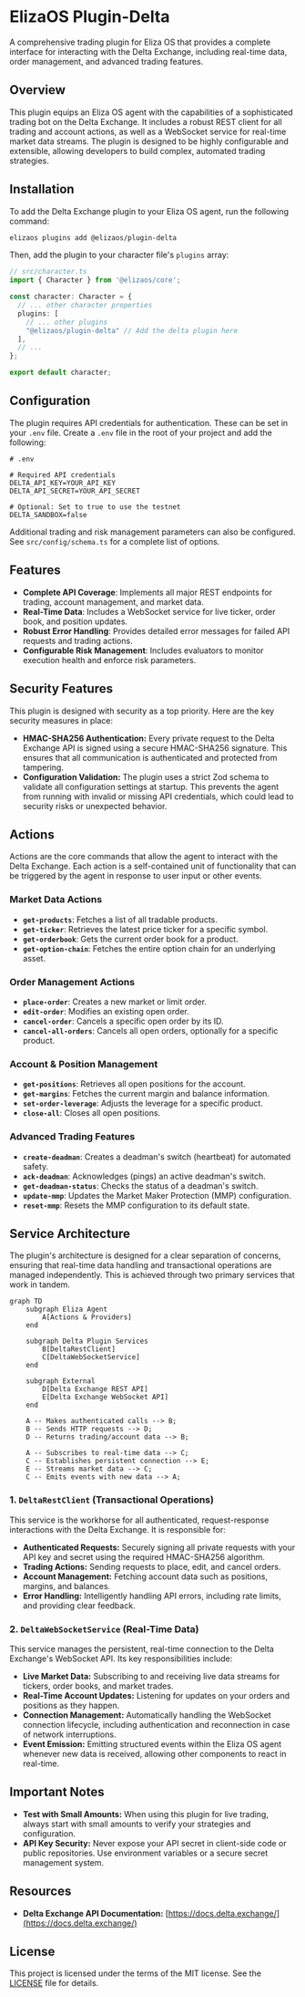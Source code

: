 # ElizaOS Plugin-Delta

A comprehensive trading plugin for Eliza OS that provides a complete interface for interacting with the Delta Exchange, including real-time data, order management, and advanced trading features.

## Overview

This plugin equips an Eliza OS agent with the capabilities of a sophisticated trading bot on the Delta Exchange. It includes a robust REST client for all trading and account actions, as well as a WebSocket service for real-time market data streams. The plugin is designed to be highly configurable and extensible, allowing developers to build complex, automated trading strategies.

## Installation

To add the Delta Exchange plugin to your Eliza OS agent, run the following command:

```bash
elizaos plugins add @elizaos/plugin-delta
```

Then, add the plugin to your character file's `plugins` array:

```typescript
// src/character.ts
import { Character } from '@elizaos/core';

const character: Character = {
  // ... other character properties
  plugins: [
    // ... other plugins
    "@elizaos/plugin-delta" // Add the delta plugin here
  ],
  // ...
};

export default character;
```

## Configuration

The plugin requires API credentials for authentication. These can be set in your `.env` file. Create a `.env` file in the root of your project and add the following:

```
# .env

# Required API credentials
DELTA_API_KEY=YOUR_API_KEY
DELTA_API_SECRET=YOUR_API_SECRET

# Optional: Set to true to use the testnet
DELTA_SANDBOX=false
```

Additional trading and risk management parameters can also be configured. See `src/config/schema.ts` for a complete list of options.

## Features

-   **Complete API Coverage**: Implements all major REST endpoints for trading, account management, and market data.
-   **Real-Time Data**: Includes a WebSocket service for live ticker, order book, and position updates.
-   **Robust Error Handling**: Provides detailed error messages for failed API requests and trading actions.
-   **Configurable Risk Management**: Includes evaluators to monitor execution health and enforce risk parameters.

## Security Features

This plugin is designed with security as a top priority. Here are the key security measures in place:

-   **HMAC-SHA256 Authentication:** Every private request to the Delta Exchange API is signed using a secure HMAC-SHA256 signature. This ensures that all communication is authenticated and protected from tampering.
-   **Configuration Validation:** The plugin uses a strict Zod schema to validate all configuration settings at startup. This prevents the agent from running with invalid or missing API credentials, which could lead to security risks or unexpected behavior.

## Actions

Actions are the core commands that allow the agent to interact with the Delta Exchange. Each action is a self-contained unit of functionality that can be triggered by the agent in response to user input or other events.

### Market Data Actions
-   **`get-products`**: Fetches a list of all tradable products.
-   **`get-ticker`**: Retrieves the latest price ticker for a specific symbol.
-   **`get-orderbook`**: Gets the current order book for a product.
-   **`get-option-chain`**: Fetches the entire option chain for an underlying asset.

### Order Management Actions
-   **`place-order`**: Creates a new market or limit order.
-   **`edit-order`**: Modifies an existing open order.
-   **`cancel-order`**: Cancels a specific open order by its ID.
-   **`cancel-all-orders`**: Cancels all open orders, optionally for a specific product.

### Account & Position Management
-   **`get-positions`**: Retrieves all open positions for the account.
-   **`get-margins`**: Fetches the current margin and balance information.
-   **`set-order-leverage`**: Adjusts the leverage for a specific product.
-   **`close-all`**: Closes all open positions.

### Advanced Trading Features
-   **`create-deadman`**: Creates a deadman's switch (heartbeat) for automated safety.
-   **`ack-deadman`**: Acknowledges (pings) an active deadman's switch.
-   **`get-deadman-status`**: Checks the status of a deadman's switch.
-   **`update-mmp`**: Updates the Market Maker Protection (MMP) configuration.
-   **`reset-mmp`**: Resets the MMP configuration to its default state.

## Service Architecture

The plugin's architecture is designed for a clear separation of concerns, ensuring that real-time data handling and transactional operations are managed independently. This is achieved through two primary services that work in tandem.

```mermaid
graph TD
    subgraph Eliza Agent
        A[Actions & Providers]
    end

    subgraph Delta Plugin Services
        B[DeltaRestClient]
        C[DeltaWebSocketService]
    end

    subgraph External
        D[Delta Exchange REST API]
        E[Delta Exchange WebSocket API]
    end

    A -- Makes authenticated calls --> B;
    B -- Sends HTTP requests --> D;
    D -- Returns trading/account data --> B;

    A -- Subscribes to real-time data --> C;
    C -- Establishes persistent connection --> E;
    E -- Streams market data --> C;
    C -- Emits events with new data --> A;
```

### 1. `DeltaRestClient` (Transactional Operations)

This service is the workhorse for all authenticated, request-response interactions with the Delta Exchange. It is responsible for:

-   **Authenticated Requests:** Securely signing all private requests with your API key and secret using the required HMAC-SHA256 algorithm.
-   **Trading Actions:** Sending requests to place, edit, and cancel orders.
-   **Account Management:** Fetching account data such as positions, margins, and balances.
-   **Error Handling:** Intelligently handling API errors, including rate limits, and providing clear feedback.

### 2. `DeltaWebSocketService` (Real-Time Data)

This service manages the persistent, real-time connection to the Delta Exchange's WebSocket API. Its key responsibilities include:

-   **Live Market Data:** Subscribing to and receiving live data streams for tickers, order books, and market trades.
-   **Real-Time Account Updates:** Listening for updates on your orders and positions as they happen.
-   **Connection Management:** Automatically handling the WebSocket connection lifecycle, including authentication and reconnection in case of network interruptions.
-   **Event Emission:** Emitting structured events within the Eliza OS agent whenever new data is received, allowing other components to react in real-time.

## Important Notes

- **Test with Small Amounts:** When using this plugin for live trading, always start with small amounts to verify your strategies and configuration.
- **API Key Security:** Never expose your API secret in client-side code or public repositories. Use environment variables or a secure secret management system.

## Resources

- **Delta Exchange API Documentation:** [https://docs.delta.exchange/](https://docs.delta.exchange/)

## License

This project is licensed under the terms of the MIT license. See the [LICENSE](LICENSE) file for details.
